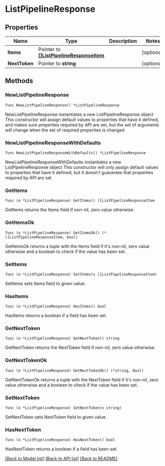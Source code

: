 # ListPipelineResponse

## Properties

Name | Type | Description | Notes
------------ | ------------- | ------------- | -------------
**Items** | Pointer to [**[]ListPipelineResponseItem**](ListPipelineResponseItem.md) |  | [optional] 
**NextToken** | Pointer to **string** |  | [optional] 

## Methods

### NewListPipelineResponse

`func NewListPipelineResponse() *ListPipelineResponse`

NewListPipelineResponse instantiates a new ListPipelineResponse object
This constructor will assign default values to properties that have it defined,
and makes sure properties required by API are set, but the set of arguments
will change when the set of required properties is changed

### NewListPipelineResponseWithDefaults

`func NewListPipelineResponseWithDefaults() *ListPipelineResponse`

NewListPipelineResponseWithDefaults instantiates a new ListPipelineResponse object
This constructor will only assign default values to properties that have it defined,
but it doesn't guarantee that properties required by API are set

### GetItems

`func (o *ListPipelineResponse) GetItems() []ListPipelineResponseItem`

GetItems returns the Items field if non-nil, zero value otherwise.

### GetItemsOk

`func (o *ListPipelineResponse) GetItemsOk() (*[]ListPipelineResponseItem, bool)`

GetItemsOk returns a tuple with the Items field if it's non-nil, zero value otherwise
and a boolean to check if the value has been set.

### SetItems

`func (o *ListPipelineResponse) SetItems(v []ListPipelineResponseItem)`

SetItems sets Items field to given value.

### HasItems

`func (o *ListPipelineResponse) HasItems() bool`

HasItems returns a boolean if a field has been set.

### GetNextToken

`func (o *ListPipelineResponse) GetNextToken() string`

GetNextToken returns the NextToken field if non-nil, zero value otherwise.

### GetNextTokenOk

`func (o *ListPipelineResponse) GetNextTokenOk() (*string, bool)`

GetNextTokenOk returns a tuple with the NextToken field if it's non-nil, zero value otherwise
and a boolean to check if the value has been set.

### SetNextToken

`func (o *ListPipelineResponse) SetNextToken(v string)`

SetNextToken sets NextToken field to given value.

### HasNextToken

`func (o *ListPipelineResponse) HasNextToken() bool`

HasNextToken returns a boolean if a field has been set.


[[Back to Model list]](../README.md#documentation-for-models) [[Back to API list]](../README.md#documentation-for-api-endpoints) [[Back to README]](../README.md)


